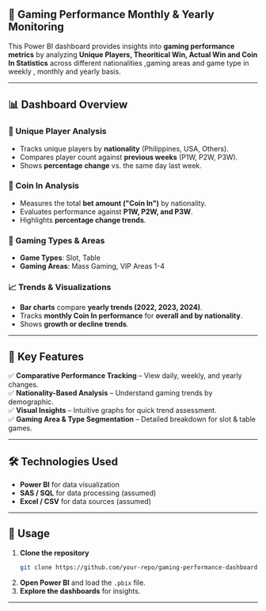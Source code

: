 ## 🎰 Gaming Performance Monthly & Yearly Monitoring

This Power BI dashboard provides insights into **gaming performance metrics** by analyzing **Unique Players, Theoritical Win, Actual Win and Coin In Statistics** across different nationalities ,gaming areas and game type in weekly , monthly and yearly basis.

---

## 📊 Dashboard Overview

### 🔹 Unique Player Analysis
- Tracks unique players by **nationality** (Philippines, USA, Others).
- Compares player count against **previous weeks** (P1W, P2W, P3W).
- Shows **percentage change** vs. the same day last week.

### 🔹 Coin In Analysis
- Measures the total **bet amount ("Coin In")** by nationality.
- Evaluates performance against **P1W, P2W, and P3W**.
- Highlights **percentage change trends**.

### 🔹 Gaming Types & Areas
- **Game Types**: Slot, Table
- **Gaming Areas**: Mass Gaming, VIP Areas 1-4

### 📈 Trends & Visualizations
- **Bar charts** compare **yearly trends (2022, 2023, 2024)**.
- Tracks **monthly Coin In performance** for **overall and by nationality**.
- Shows **growth or decline trends**.

---

## 🚀 Key Features
✅ **Comparative Performance Tracking** – View daily, weekly, and yearly changes.  
✅ **Nationality-Based Analysis** – Understand gaming trends by demographic.  
✅ **Visual Insights** – Intuitive graphs for quick trend assessment.  
✅ **Gaming Area & Type Segmentation** – Detailed breakdown for slot & table games.  

---

## 🛠️ Technologies Used
- **Power BI** for data visualization  
- **SAS / SQL** for data processing (assumed)  
- **Excel / CSV** for data sources (assumed)  

---

## 📌 Usage
1. **Clone the repository**  
   ```sh
   git clone https://github.com/your-repo/gaming-performance-dashboard.git
   ```
2. **Open Power BI** and load the `.pbix` file.  
3. **Explore the dashboards** for insights.  

---


